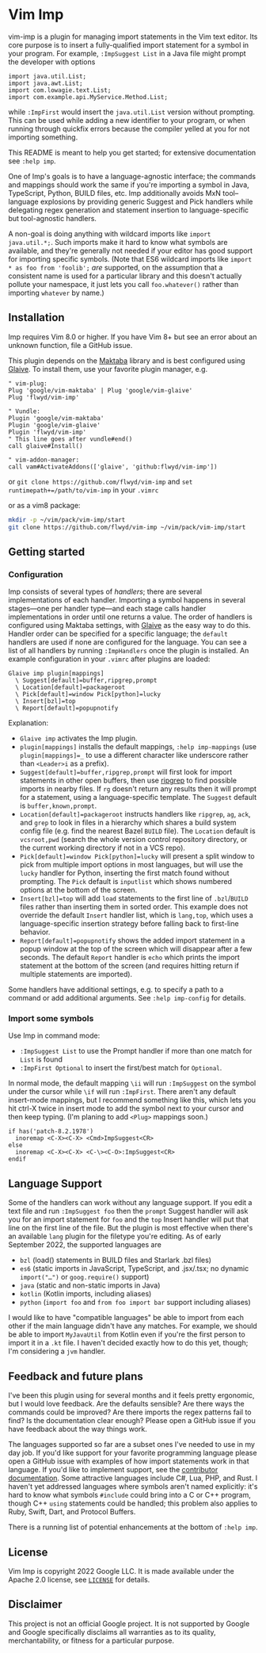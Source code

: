 # Vim Imp

vim-imp is a plugin for managing import statements in the Vim text editor. Its
core purpose is to insert a fully-qualified import statement for a symbol in
your program. For example, `:ImpSuggest List` in a Java file might prompt the
developer with options

```
import java.util.List;
import java.awt.List;
import com.lowagie.text.List;
import com.example.api.MyService.Method.List;
```

while `:ImpFirst` would insert the `java.util.List` version without prompting.
This can be used while adding a new identifier to your program, or when running
through quickfix errors because the compiler yelled at you for not importing
something.

This README is meant to help you get started; for extensive documentation see
`:help imp`.

One of Imp's goals is to have a language-agnostic interface; the commands and
mappings should work the same if you're importing a symbol in Java, TypeScript,
Python, BUILD files, etc. Imp additionally avoids MxN tool–language explosions
by providing generic Suggest and Pick handlers while delegating regex generation
and statement insertion to language-specific but tool-agnostic handlers.

A non-goal is doing anything with wildcard imports like `import java.util.*;`.
Such imports make it hard to know what symbols are available, and they're
generally not needed if your editor has good support for importing specific
symbols. (Note that ES6 wildcard imports like `import * as foo from 'foolib';`
*are* supported, on the assumption that a consistent name is used for a
particular library and this doesn't actually pollute your namespace, it just
lets you call `foo.whatever()` rather than importing `whatever` by name.)

## Installation

Imp requires Vim 8.0 or higher. If you have Vim 8+ but see an error about an
unknown function, file a GitHub issue.

This plugin depends on the [Maktaba](https://github.com/google/vim-maktaba)
library and is best configured using
[Glaive](https://github.com/google/vim-glaive). To install them, use your
favorite plugin manager, e.g.

```vim
" vim-plug:
Plug 'google/vim-maktaba' | Plug 'google/vim-glaive'
Plug 'flwyd/vim-imp'

" Vundle:
Plugin 'google/vim-maktaba'
Plugin 'google/vim-glaive'
Plugin 'flwyd/vim-imp'
" This line goes after vundle#end()
call glaive#Install()

" vim-addon-manager:
call vam#ActivateAddons(['glaive', 'github:flwyd/vim-imp'])
```

or `git clone https://github.com/flwyd/vim-imp` and `set
runtimepath+=/path/to/vim-imp` in your `.vimrc`

or as a vim8 package:

```sh
mkdir -p ~/vim/pack/vim-imp/start
git clone https://github.com/flwyd/vim-imp ~/vim/pack/vim-imp/start
```

## Getting started

### Configuration

Imp consists of several types of *handlers*; there are several implementations
of each handler. Importing a symbol happens in several stages—one per handler
type—and each stage calls handler implementations in order until one returns a
value. The order of handlers is configured using Maktaba settings, with
[Glaive](https://github.com/google/vim-glaive) as the easy way to do this.
Handler order can be specified for a specific language; the `default` handlers
are used if none are configured for the language. You can see a list of all
handlers by running `:ImpHandlers` once the plugin is installed. An example
configuration in your `.vimrc` after plugins are loaded:

```vim
Glaive imp plugin[mappings]
  \ Suggest[default]=buffer,ripgrep,prompt
  \ Location[default]=packageroot
  \ Pick[default]=window Pick[python]=lucky
  \ Insert[bzl]=top
  \ Report[default]=popupnotify
```

Explanation:

*   `Glaive imp` activates the Imp plugin.
*   `plugin[mappings]` installs the default mappings, `:help imp-mappings` (use
    `plugin[mappings]=_` to use a different character like underscore rather
    than `<Leader>i` as a prefix).
*   `Suggest[default]=buffer,ripgrep,prompt` will first look for import
    statements in other open buffers, then use
    [ripgrep](https://github.com/BurntSushi/ripgrep) to find possible imports in
    nearby files. If `rg` doesn't return any results then it will prompt for a
    statement, using a language-specific template. The `Suggest` default is
    `buffer,known,prompt`.
*   `Location[default]=packageroot` instructs handlers like `ripgrep`, `ag`,
    `ack`, and `grep` to look in files in a hierarchy which shares a build
    system config file (e.g. find the nearest Bazel `BUILD` file). The
    `Location` default is `vcsroot,pwd` (search the whole version control
    repository directory, or the current working directory if not in a VCS
    repo).
*   `Pick[default]=window Pick[python]=lucky` will present a split window to
    pick from multiple import options in most languages, but will use the
    `lucky` handler for Python, inserting the first match found without
    prompting. The `Pick` default is `inputlist` which shows numbered options at
    the bottom of the screen.
*   `Insert[bzl]=top` will add `load` statements to the first line of
    `.bzl`/`BUILD` files rather than inserting them in sorted order. This
    example does not override the default `Insert` handler list, which is
    `lang,top`, which uses a language-specific insertion strategy before falling
    back to first-line behavior.
*   `Report[default]=popupnotify` shows the added import statement in a popup
    window at the top of the screen which will disappear after a few seconds.
    The default `Report` handler is `echo` which prints the import statement at
    the bottom of the screen (and requires hitting return if multiple statements
    are imported).

Some handlers have additional settings, e.g. to specify a path to a command or
add additional arguments. See `:help imp-config` for details.

### Import some symbols

Use Imp in command mode:

*   `:ImpSuggest List` to use the Prompt handler if more than one match for
    `List` is found
*   `:ImpFirst Optional` to insert the first/best match for `Optional`.

In normal mode, the default mapping `\ii` will run `:ImpSuggest` on the symbol
under the cursor while `\if` will run `:ImpFirst`. There aren't any default
insert-mode mappings, but I recommend something like this, which lets you hit
ctrl-X twice in insert mode to add the symbol next to your cursor and then keep
typing. (I'm planing to add `<Plug>` mappings soon.)

```vim
if has('patch-8.2.1978')
  inoremap <C-X><C-X> <Cmd>ImpSuggest<CR>
else
  inoremap <C-X><C-X> <C-\><C-O>:ImpSuggest<CR>
endif
```

## Language Support

Some of the handlers can work without any language support. If you edit a text
file and run `:ImpSuggest foo` then the `prompt` Suggest handler will ask you
for an import statement for `foo` and the `top` Insert handler will put that
line on the first line of the file. But the plugin is most effective when
there's an available `lang` plugin for the filetype you're editing. As of early
September 2022, the supported languages are

*   `bzl` (load() statements in BUILD files and Starlark .bzl files)
*   `es6` (static imports in JavaScript, TypeScript, and .jsx/.tsx; no dynamic
    `import("…")` or `goog.require()` support)
*   `java` (static and non-static imports in Java)
*   `kotlin` (Kotlin imports, including aliases)
*   `python` (`import foo` and `from foo import bar` support including aliases)

I would like to have "compatible languages" be able to import from each other if
the main language didn't have any matches. For example, we should be able to
import `MyJavaUtil` from Kotlin even if you're the first person to import it in
a `.kt` file. I haven't decided exactly how to do this yet, though; I'm
considering a `jvm` handler.

## Feedback and future plans

I've been this plugin using for several months and it feels pretty ergonomic,
but I would love feedback. Are the defaults sensible? Are there ways the
commands could be improved? Are there imports the regex patterns fail to find?
Is the documentation clear enough? Please open a GitHub issue if you have
feedback about the way things work.

The languages supported so far are a subset ones I've needed to use in my day
job. If you'd like support for your favorite programming language please open a
GitHub issue with examples of how import statements work in that language. If
you'd like to implement support, see the
[contributor documentation](CONTRIBUTING.md). Some attractive languages include
C#, Lua, PHP, and Rust. I haven't yet addressed languages where symbols aren't
named explicitly: it's hard to know what symbols `#include` could bring into a C
or C++ program, though C++ `using` statements could be handled; this problem
also applies to Ruby, Swift, Dart, and Protocol Buffers.

There is a running list of potential enhancements at the bottom of `:help imp`.

## License

Vim Imp is copyright 2022 Google LLC. It is made available under the Apache 2.0
license, see [`LICENSE`](LICENSE) for details.

## Disclaimer

This project is not an official Google project. It is not supported by Google
and Google specifically disclaims all warranties as to its quality,
merchantability, or fitness for a particular purpose.

